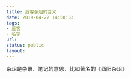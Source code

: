 ```yaml
---
title: 卮客杂俎的含义
date: 2019-04-22 14:50:53
tags:
- 卮客
- 名字
url:
status: public
layout:
---
```

杂俎是杂录、笔记的意思，比如著名的《酉阳杂俎》